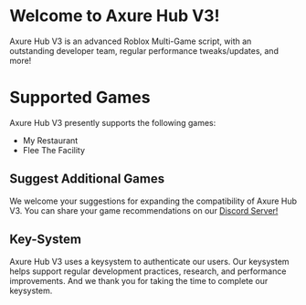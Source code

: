 # Welcome to Axure Hub V3!
Axure Hub V3 is an advanced Roblox Multi-Game script, with an outstanding developer team, regular performance tweaks/updates, and more!
# Supported Games
Axure Hub V3 presently supports the following games:
- My Restaurant
- Flee The Facility

## Suggest Additional Games
We welcome your suggestions for expanding the compatibility of Axure Hub V3.
You can share your game recommendations on our [Discord Server!](https://discord.gg/5Rx8XfXdhc)

## Key-System
Axure Hub V3 uses a keysystem to authenticate our users. Our keysystem helps support regular development practices, research, and performance improvements.
And we thank you for taking the time to complete our keysystem.
